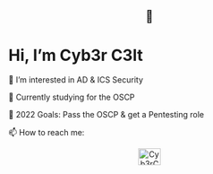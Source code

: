 <h2 align="center">👋</h2> 
<h1 align="left">Hi, I’m Cyb3r C3lt</h1>

👀 I’m interested in AD & ICS Security

🌱 Currently studying for the OSCP

🥅 2022 Goals: Pass the OSCP & get a Pentesting role

📫 How to reach me:
<p align="center">
<a href="https://twitter.com/cyb3rc3lt" target="blank"><img align="center" src="https://cdn.jsdelivr.net/npm/simple-icons@3.0.1/icons/twitter.svg" alt="Cyb3rC3lt" height="30" width="40" /></a>
</p>
